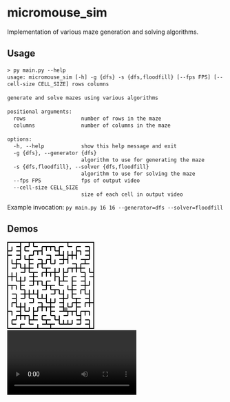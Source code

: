 # micromouse_sim
Implementation of various maze generation and solving algorithms.

## Usage
```
> py main.py --help
usage: micromouse_sim [-h] -g {dfs} -s {dfs,floodfill} [--fps FPS] [--cell-size CELL_SIZE] rows columns

generate and solve mazes using various algorithms

positional arguments:
  rows                  number of rows in the maze
  columns               number of columns in the maze

options:
  -h, --help            show this help message and exit
  -g {dfs}, --generator {dfs}
                        algorithm to use for generating the maze
  -s {dfs,floodfill}, --solver {dfs,floodfill}
                        algorithm to use for solving the maze
  --fps FPS             fps of output video
  --cell-size CELL_SIZE
                        size of each cell in output video
```

Example invocation: `py main.py 16 16 --generator=dfs --solver=floodfill`


## Demos
![d1](./mazes/832730139725884917.png)
![d1](./out/8797435275918191722_floodfill.mov)
